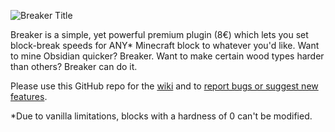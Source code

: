 ![Breaker Title](https://i.imgur.com/9vplsiZ.png)

Breaker is a simple, yet powerful premium plugin (8€) which lets you set block-break speeds for ANY* Minecraft block to whatever you'd like. Want to mine Obsidian quicker? Breaker. Want to make certain wood types harder than others? Breaker can do it.

Please use this GitHub repo for the [wiki](https://github.com/ASangarin/Breaker/wiki) and to [report bugs or suggest new features](https://github.com/ASangarin/Breaker/issues).

*Due to vanilla limitations, blocks with a hardness of 0 can't be modified.
